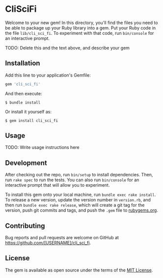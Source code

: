 # CliSciFi

Welcome to your new gem! In this directory, you'll find the files you need to be able to package up your Ruby library into a gem. Put your Ruby code in the file `lib/cli_sci_fi`. To experiment with that code, run `bin/console` for an interactive prompt.

TODO: Delete this and the text above, and describe your gem

## Installation

Add this line to your application's Gemfile:

```ruby
gem 'cli_sci_fi'
```

And then execute:

    $ bundle install

Or install it yourself as:

    $ gem install cli_sci_fi

## Usage

TODO: Write usage instructions here

## Development

After checking out the repo, run `bin/setup` to install dependencies. Then, run `rake spec` to run the tests. You can also run `bin/console` for an interactive prompt that will allow you to experiment.

To install this gem onto your local machine, run `bundle exec rake install`. To release a new version, update the version number in `version.rb`, and then run `bundle exec rake release`, which will create a git tag for the version, push git commits and tags, and push the `.gem` file to [rubygems.org](https://rubygems.org).

## Contributing

Bug reports and pull requests are welcome on GitHub at https://github.com/[USERNAME]/cli_sci_fi.


## License

The gem is available as open source under the terms of the [MIT License](https://opensource.org/licenses/MIT).
